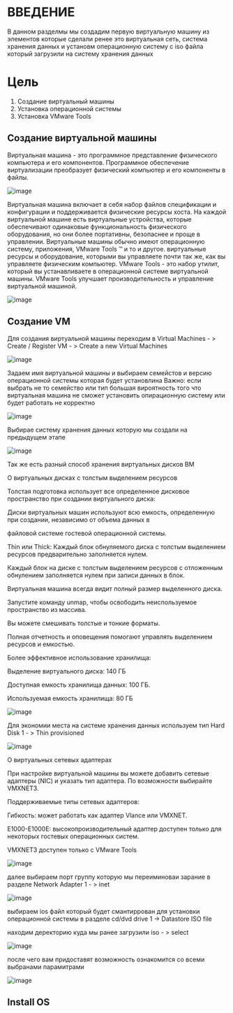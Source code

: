 # ВВЕДЕНИЕ
В данном разделмы мы создадим первую виртуальную машину из элементов которые сделали ренее это виртуальная сеть, система хранения данных и установм операционную систему с iso файла который загрузили на систему хранения данных

# Цель
1) Создание виртуальный машины
2) Установка операционной системы
3) Установка VMware Tools
 
## Создание виртуальной машины 

Виртуальная машина - это программное представление физического компьютера и его компонентов. Программное обеспечение виртуализации преобразует физический компьютер и его компоненты в файлы.

![image](https://user-images.githubusercontent.com/79700810/154098776-07cbd148-8c5c-41a0-a616-fa939e93bcd0.png)

Виртуальная машина включает в себя набор файлов спецификации и конфигурации и поддерживается физические ресурсы хоста. На каждой виртуальной машине есть виртуальные устройства, которые обеспечивают одинаковые функциональность физического оборудования, но они более портативны, безопаснее и проще в управлении. Виртуальные машины обычно имеют операционную систему, приложения, VMware Tools ™ и то и другое. виртуальные ресурсы и оборудование, которыми вы управляете почти так же, как вы управляете физическим компьютер. 
VMware Tools - это набор утилит, который вы устанавливаете в операционной системе виртуальной машины. 
VMware Tools улучшает производительность и управление виртуальной машиной.

![image](https://user-images.githubusercontent.com/79700810/154098805-fc4bee7a-b629-47f5-b0c0-4e44d90bad9a.png)

## Создание VM

Для создания виртуальной машины переходим в Virtual Machines - > Create / Register VM - > Create a new Virtual Machines

![image](https://user-images.githubusercontent.com/79700810/154099037-9231adee-40d1-4a2c-b2bf-b589f03c357f.png)

Задаем имя виртуальной машины и выбираем семейстов и версию операционной системы которая будет установлина
Важно: если выбрать не то семейство или тип большая вироятность того что виртуальная машина не сможет установить опирационную систему или будет работать не корректно

![image](https://user-images.githubusercontent.com/79700810/154099156-b86a2280-9925-4397-825b-b0241c6d4ae8.png)

Выбирае систему хранения данных которую мы создали на предыдущем этапе 

![image](https://user-images.githubusercontent.com/79700810/154099189-396f6b29-7272-45c5-aad8-17d5a84b0ec3.png)

Так же есть разный способ хранения виртуальных дисков ВМ

О виртуальных дисках с толстым выделением ресурсов

Толстая подготовка использует все определенное дисковое пространство при создании виртуального диска:

Диски виртуальных машин используют всю емкость, определенную при создании, независимо от объема данных в

файловой системе гостевой операционной системы.

Thin или Thick:
Каждый блок обнуляемого диска с толстым выделением ресурсов предварительно заполняется нулем.

Каждый блок на диске с толстым выделением ресурсов с отложенным обнулением заполняется нулем при записи данных в блок. 

Виртуальная машина всегда видит полный размер выделенного диска.

Запустите команду unmap, чтобы освободить неиспользуемое пространство из массива.

Вы можете смешивать толстые и тонкие форматы.

Полная отчетность и оповещения помогают управлять выделением ресурсов и емкостью.

Более эффективное использование хранилища:

Выделение виртуального диска: 140 ГБ

Доступная емкость хранилища данных: 100 ГБ.

Используемая емкость хранилища: 80 ГБ

![image](https://user-images.githubusercontent.com/79700810/154213702-489d676a-f470-4de9-80ef-46fdb6d18908.png)

Для экономии места на системе хранения данных используем тип Hard Disk 1 - > Thin provisioned

![image](https://user-images.githubusercontent.com/79700810/154099232-969ba65f-1d85-447a-ac73-710fabddf2ee.png)

О виртуальных сетевых адаптерах 

При настройке виртуальной машины вы можете добавить сетевые адаптеры (NIC) и указать тип адаптера. По возможности выбирайте VMXNET3.

Поддерживаемые типы сетевых адаптеров:

Гибкость: может работать как адаптер Vlance или VMXNET.

E1000-E1000E: высокопроизводительный адаптер доступен только для некоторых гостевых операционных систем.

VMXNET3 доступен только с VMware Tools

![image](https://user-images.githubusercontent.com/79700810/154213903-5b97db70-df9d-48b1-93c1-152262a9ed29.png)

далее выбираем порт группу которую мы переиминоваи зарание в разделе Network Adapter 1 - > inet

![image](https://user-images.githubusercontent.com/79700810/154099266-4fcc368b-8298-4a98-886f-e528a7896a1b.png)

выбираем ios файл который будет смантиррован для установки операционной системы в разделе cd/dvd drive 1 -> Datastore ISO file

находим деректорию куда мы ранее загрузили iso - > select

![image](https://user-images.githubusercontent.com/79700810/154099322-7fa14373-1cbb-4a0a-9282-99b03968de0d.png)

после чего вам придоставят возможность ознакомится со всеми выбранами парамитрами

![image](https://user-images.githubusercontent.com/79700810/154099363-23cd0551-c0c3-47ca-abf2-d3fd165a977a.png)


## Install OS

